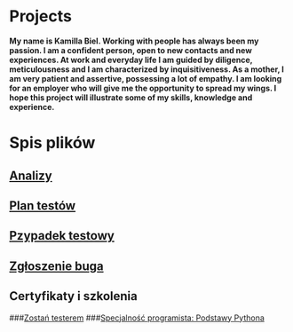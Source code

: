 # Projects
 **My name is Kamilla Biel. Working with people has always been my passion. I am a confident person, open to new contacts and new experiences. At work and everyday life I am guided by diligence, meticulousness and I am characterized by inquisitiveness. As a mother, I am very patient and assertive, possessing a lot of empathy. I am looking for an employer who will give me the opportunity to spread my wings. I hope this project will illustrate some of my skills, knowledge and experience.**

# Spis plików
## [Analizy](https://github.com/KamilaWhite/Projects/blob/master/projects/analizy.md)
## [Plan testów](https://github.com/KamilaWhite/Projects/blob/master/projects/plan%20testow.md)
## [Pzypadek testowy](https://github.com/KamilaWhite/Projects/blob/master/projects/przypadek%20testowy.md)
## [Zgłoszenie buga](https://github.com/KamilaWhite/Projects/blob/master/projects/zgloszenie%20buga.md)
## Certyfikaty i szkolenia
###[Zostań testerem](https://github.com/KamilaWhite/Projects/blob/master/images/Certyfikaty%20i%20szkolenia/Certyfikat-Zosta%C5%84%20Testerem.pdf)
###[Specjalność programista: Podstawy Pythona](https://github.com/KamilaWhite/Projects/blob/master/images/Certyfikaty%20i%20szkolenia/Certyfikat-Podstawy%20Pythona.pdf)